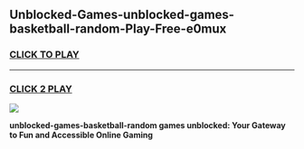 
## Unblocked-Games-unblocked-games-basketball-random-Play-Free-e0mux
<h3>
<a href="https://premium76.site?title=unblocked-games-basketball-random&ref=18A">CLICK TO PLAY</a></h3>
<hr>

<h3>
<a href="https://premium76.site?title=unblocked-games-basketball-random&ref=18A">CLICK 2 PLAY</a>
  
</h3>

<a href="https://premium76.site?title=unblocked-games-basketball-random&ref=18A"><img src="https://clearcache.store/games.png"></a>


**unblocked-games-basketball-random games unblocked: Your Gateway to Fun and Accessible Online Gaming**
